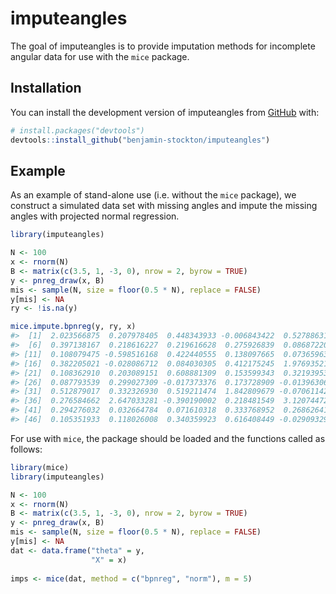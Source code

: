 
<!-- README.md is generated from README.Rmd. Please edit that file -->

# imputeangles

<!-- badges: start -->
<!-- badges: end -->

The goal of imputeangles is to provide imputation methods for incomplete
angular data for use with the `mice` package.

## Installation

You can install the development version of imputeangles from
[GitHub](https://github.com/) with:

``` r
# install.packages("devtools")
devtools::install_github("benjamin-stockton/imputeangles")
```

## Example

As an example of stand-alone use (i.e. without the `mice` package), we
construct a simulated data set with missing angles and impute the
missing angles with projected normal regression.

``` r
library(imputeangles)

N <- 100
x <- rnorm(N)
B <- matrix(c(3.5, 1, -3, 0), nrow = 2, byrow = TRUE)
y <- pnreg_draw(x, B)
mis <- sample(N, size = floor(0.5 * N), replace = FALSE)
y[mis] <- NA
ry <- !is.na(y)

mice.impute.bpnreg(y, ry, x)
#>  [1]  2.023566875  0.207978405  0.448343933 -0.006843422  0.527886315
#>  [6]  0.397138167  0.218616227  0.219616628  0.275926839  0.086872207
#> [11]  0.108079475 -0.598516168  0.422440555  0.138097665  0.073659630
#> [16]  0.382205021 -0.028086712  0.084030305  0.412175245  1.976935211
#> [21]  0.108362910  0.203089151  0.608881309  0.153599343  0.321939535
#> [26]  0.087793539  0.299027309 -0.017373376  0.173728909 -0.013963065
#> [31]  0.512879017  0.332326930  0.519211474  1.842809679 -0.070611426
#> [36]  0.276584662  2.647033281 -0.390190002  0.218481549  3.120744722
#> [41]  0.294276032  0.032664784  0.071610318  0.333768952  0.268626414
#> [46]  0.105351933  0.118026008  0.340359923  0.616408449 -0.029093292
```

For use with `mice`, the package should be loaded and the functions
called as follows:

``` r
library(mice)
library(imputeangles)

N <- 100
x <- rnorm(N)
B <- matrix(c(3.5, 1, -3, 0), nrow = 2, byrow = TRUE)
y <- pnreg_draw(x, B)
mis <- sample(N, size = floor(0.5 * N), replace = FALSE)
y[mis] <- NA
dat <- data.frame("theta" = y, 
                  "X" = x)
                  
imps <- mice(dat, method = c("bpnreg", "norm"), m = 5)
```
